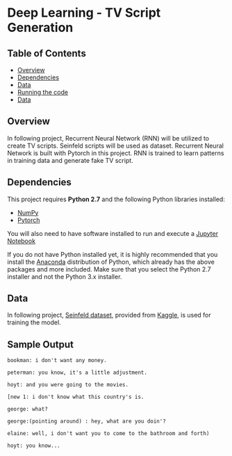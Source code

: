 # Deep Learning - TV Script Generation

## Table of Contents
- [Overview](#Overview)
- [Dependencies](#Dependencies)
- [Data](#Code)
- [Running the code](#Running-the-code)
- [Data](#Data)

## Overview
In following project, Recurrent Neural Network (RNN) will be utilized to create TV scripts. Seinfeld scripts will be used as dataset. Recurrent Neural Network is built with Pytorch in this project. RNN is trained to learn patterns in training data and generate fake TV script.

## Dependencies

This project requires **Python 2.7** and the following Python libraries installed:

- [NumPy](http://www.numpy.org/)
- [Pytorch](http://https://pytorch.org/)


You will also need to have software installed to run and execute a [Jupyter Notebook](http://ipython.org/notebook.html)

If you do not have Python installed yet, it is highly recommended that you install the [Anaconda](http://continuum.io/downloads) distribution of Python, which already has the above packages and more included. Make sure that you select the Python 2.7 installer and not the Python 3.x installer.


## Data
In following project, [Seinfeld dataset](https://www.kaggle.com/thec03u5/seinfeld-chronicles#scripts.csv), provided from [Kaggle](https://www.kaggle.com/), is used for training the model.

## Sample Output
```
bookman: i don't want any money.

peterman: you know, it's a little adjustment.

hoyt: and you were going to the movies.

[new 1: i don't know what this country's is.

george: what?

george:(pointing around) : hey, what are you doin'?

elaine: well, i don't want you to come to the bathroom and forth)

hoyt: you know...
```
